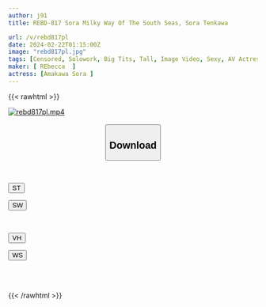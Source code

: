 ```yaml
---
author: j91
title: REBD-817 Sora Milky Way Of The South Seas, Sora Tenkawa

url: /v/rebd817pl
date: 2024-02-22T01:15:00Z
image: "rebd817pl.jpg"
tags: [Censored, Solowork, Big Tits, Tall, Image Video, Sexy, AV Actress	]
maker: [ REbecca  ]
actress: [Amakawa Sora ]
---
```



{{< rawhtml >}}

<div class="video" data-videoid="Mrk01yQy27cwKX">
    <a href="javascript:;">
        <img src="/v/rebd817pl/rebd817pl.jpg" width="WIDTH" height="HEIGHT" alt="rebd817pl.mp4" loading="lazy">
    </a>
</div>

<script type="text/javascript" src="https://j91.asia/asset/on-demand-st.js"></script>

<br>
  <link rel="stylesheet" href="https://j91.asia/asset/bs5.css">
  
  <center>
  <button class="btn btn-primary" type="button" data-bs-toggle="collapse" data-bs-target=".multi-collapse" aria-expanded="false" aria-controls="multiCollapseExample1 multiCollapseExample2"><h2>Download</h2></button></center>
</p>
<div class="row">
  <div class="col">
    <div class="collapse multi-collapse" id="multiCollapseExample1">
      <div class="card card-body">
	      	      <br>
<div class="buttons">  
<p><a href="https://streamtape.to/v/Mrk01yQy27cwKX" target="_blank"><button class="btn-hover color-3"><i class="fa fa-download"></i> ST</button></a></p>
<p><a href="https://cdnwish.com/y6iatoyg4zst" target="_blank"><button class="btn-hover color-2"><i class="fa fa-download"></i> SW</button></a></p></div>
    </div>
  </div>
</div>
  <div class="col">
    <div class="collapse multi-collapse" id="multiCollapseExample2">
      <div class="card card-body">
	      <br>
<div class="buttons">
<p><a href="https://vidhidepro.com/f/f8802z1a32d8"><button class="btn-hover color-9"><i class="fa fa-download"></i> VH</button></a></p>
<p><a href="https://wolfstream.tv/2zbo7zj5zpnn"><button class="btn-hover color-8"><i class="fa fa-download"></i> WS</button></a></p></div>
<br><br>
      </div>
    </div>
  </div>
</div>

{{< /rawhtml >}}
